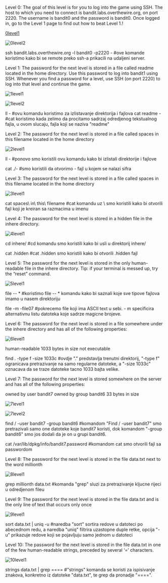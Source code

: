 Level 0: The goal of this level is for you to log into the game using SSH. The host to which you need to connect is bandit.labs.overthewire.org, on port 2220. The username is bandit0 and the password is bandit0. Once logged in, go to the Level 1 page to find out how to beat Level 1.!

[0level1](https://user-images.githubusercontent.com/59295000/221196917-42bda4d1-81c9-4a1e-8ada-203730b6060d.png)


![0level2](https://user-images.githubusercontent.com/59295000/221197146-3a223e72-4525-48a9-afba-86d50cfed3cf.png)


ssh bandit.labs.overthewire.org -l bandit0 -p2220 - #ove komande koristimo kako bi se remote preko ssh-a prikacili na udaljeni server. 

Level 1: The password for the next level is stored in a file called readme located in the home directory. Use this password to log into bandit1 using SSH. Whenever you find a password for a level, use SSH (on port 2220) to log into that level and continue the game.

![1level1](https://user-images.githubusercontent.com/59295000/221197195-25adba10-e180-4a20-b16e-400855342d57.png)

![1level2](https://user-images.githubusercontent.com/59295000/221197221-e1895f1e-a9e8-43ba-a65f-ea7b277b5be2.png)


ll - #ovu komandu koristimo za izlistavanje direktorija i fajlova
cat readme - #cat koristimo kada zelimo da procitamo sadrzaj odredjenog tekstualnog fajla, u ovom slucaju, fajla koji se naziva "readme"

Level 2: The password for the next level is stored in a file called spaces in this filename located in the home directory

![2level1](https://user-images.githubusercontent.com/59295000/221197310-b611df03-7f8b-4f56-9a4f-a5f513be6326.png)


ll - #ponovo smo koristili ovu komandu kako bi izlistali direktorije i fajlove

cat ./-  #smo koristili da otvorimo - fajl u kojem se nalazi sifra

Level 3: The password for the next level is stored in a file called spaces in this filename located in the home directory

![3level1](https://user-images.githubusercontent.com/59295000/221197371-f3a83af9-ec67-4aea-be34-c3ff3638de0c.png)

cat spaces\ in\ this\ filename #cat komandu uz \ smo koristili kako bi otvorili fajl koji je kreiran sa razmacima u imenu 

Level 4: The password for the next level is stored in a hidden file in the inhere directory.

![4level1](https://user-images.githubusercontent.com/59295000/221197449-5a948fa9-7023-44b6-a1fb-9f03f080f7b2.png)

cd inhere/ #cd komandu smo koristili kako bi usli u direktorij inhere/ 

cat .hidden #cat .hidden smo koristili kako bi otvorili .hidden fajl

Level 5: The password for the next level is stored in the only human-readable file in the inhere directory. Tip: if your terminal is messed up, try the “reset” command.

![5level1](https://user-images.githubusercontent.com/59295000/221197503-d301bdf1-84fd-478d-9854-10023c9cce36.png)

file -- *  #koristimo file -- * komandu kako bi saznali koje sve tipove fajlova imamo u nasem direktoriju

file -m -file07 #pokrecemo file koji ima ASCII text u sebi. - m specificira alternativnu listu datoteka koje sadrze magicne brojeve. 

Level 6: The password for the next level is stored in a file somewhere under the inhere directory and has all of the following properties:

![6level1](https://user-images.githubusercontent.com/59295000/221197539-d4a980ba-ea25-4072-94d4-b37a365238b2.png)

human-readable
1033 bytes in size
not executable

find . -type f -size 1033c  #ovdje "." predstavlja trenutni direktorij, "-type f" ogranicava pretrazivanje na samo regularne datoteke, a "-size 1033c" oznacava da se traze datoteke tacno 1033 bajta velike. 

Level 7: The password for the next level is stored somewhere on the server and has all of the following properties:

owned by user bandit7
owned by group bandit6
33 bytes in size

![7level1](https://user-images.githubusercontent.com/59295000/221197610-f114e727-cdfc-42c7-9e9b-050a1414e48b.png)

![7level2](https://user-images.githubusercontent.com/59295000/221197669-da887278-d0d4-4067-ae0d-8de930f841b9.png)


find / -user bandit7 -group bandit6 #komandom "Find / -user bandit7" smo pretrazivali samo one datoteke koje bandit7 koristi, dok komandom "-group bandit6" smo jos dodali da je on u grupi bandit6. 

cat /var/lib/dpkg/info/bandit7.password #komandom cat smo otvorili fajl sa passwordom

Level 8: The password for the next level is stored in the file data.txt next to the word millionth

![8level1](https://user-images.githubusercontent.com/59295000/221197694-5373c280-33d6-4989-adae-f2913fe5bd6f.png)

grep millionth data.txt #komanda "grep" sluzi za pretrazivanje kljucne rijeci u odredjenom fileu

Level 9: The password for the next level is stored in the file data.txt and is the only line of text that occurs only once

![9level1](https://user-images.githubusercontent.com/59295000/221197733-1c33eba2-f2a1-42f0-864e-f3e94bd1183c.png)

sort data.txt | uniq -u #naredba "sort" sortira redove u datoteci po abecednom redu, a naredba "uniq" filtrira uzastopne duple retke, opcija "-u" prikazuje redove koji se pojavljuju samo jednom u datoteci

Level 10: The password for the next level is stored in the file data.txt in one of the few human-readable strings, preceded by several ‘=’ characters.

![10level1](https://user-images.githubusercontent.com/59295000/221197780-dabbf547-183f-4a6e-af10-638337d02d3e.png)

strings data.txt | grep ====  #"strings" komanda se koristi za ispisivanje znakova, konkretno iz datoteke "data.txt", te grep da pronadje "====". 


 










